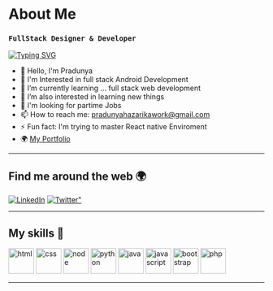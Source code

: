 # About Me

### `FullStack Designer & Developer`

[![Typing SVG](https://readme-typing-svg.herokuapp.com?color=0C9F1D&background=0E902900&lines=I+am+a+Full+Stack+Andriod+Developer;Frontend+React+Developer+;Loves+to+Contribute+for+open+source+Projects;Enthusiastic+to+Learn+new+things)](https://git.io/typing-svg)

- 🔭 Hello, I'm Pradunya
- 🌚 I'm Interested in full stack Android Development
- 🌱 I’m currently learning ... full stack web development
- 👯 I’m also interested in learning new things
- 💬 I'm looking for partime Jobs
- 📫 How to reach me: pradunyahazarikawork@gmail.com
- ⚡ Fun fact: I'm trying to master React native Enviroment
- 🌍 <a href="https://my-portfolio-pradunya.herokuapp.com/">My Portfolio</a>
---

## Find me around the web 🌍

<div align="left">
  <a href="https://www.linkedin.com/in/pradunya-hazarika-a6469a215/"><img alt="LinkedIn" src="https://img.shields.io/badge/linkedin-%230077B5.svg?style=for-the-badge&logo=linkedin&logoColor=white"/></a>
 <a href="https://twitter.com/happy_larka14?s=08"><img alt=Twitter" src="https://img.shields.io/badge/Twitter-%230077B5.svg?style=for-the-badge&logo=Twitter&logoColor=#1DA1F2"/></a>
</div>

---
   
## My skills 🚀
   
<div align="left">
  <img src='https://user-images.githubusercontent.com/40886278/175326431-d7b88997-8695-423f-891d-5eed05b715de.png' width='50' height='50' alt='html' />
  <img src='https://user-images.githubusercontent.com/40886278/175326996-1af0f139-fe9b-4f1d-b97c-395d715c92f2.png' width='50' height='50' alt='css' />
  <img src='https://user-images.githubusercontent.com/40886278/175330254-0c285bfb-0092-4acb-bd43-5829f27eec52.png' width='50' height='50' alt='node' />
  <img src='https://raw.githubusercontent.com/jmnote/z-icons/master/svg/python.svg' width='50' height='50' alt='python' />
  <img src='https://raw.githubusercontent.com/jmnote/z-icons/master/svg/java.svg' width='50' height='50' alt='java' />
  <img src='https://raw.githubusercontent.com/jmnote/z-icons/master/svg/javascript.svg' width='50' height='50' alt='javascript' />
  <img src='https://raw.githubusercontent.com/jmnote/z-icons/master/svg/bootstrap.svg' width='50' height='50' alt='bootstrap' />
  <img src='https://raw.githubusercontent.com/jmnote/z-icons/master/svg/php.svg' width='50' height='50' alt='php' />
</div>

---
